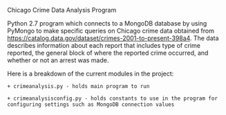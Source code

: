 Chicago Crime Data Analysis Program

Python 2.7 program which connects to a MongoDB database by using PyMongo to make specific queries on Chicago crime data obtained from https://catalog.data.gov/dataset/crimes-2001-to-present-398a4. The data describes information about each report that includes type of crime reported, the general block of where the reported crime occurred, and whether or not an arrest was made.

Here is a breakdown of the current modules in the project:

    + crimeanalysis.py - holds main program to run
    
    + crimeanalysisconfig.py - holds constants to use in the program for configuring settings such as MongoDB connection values
